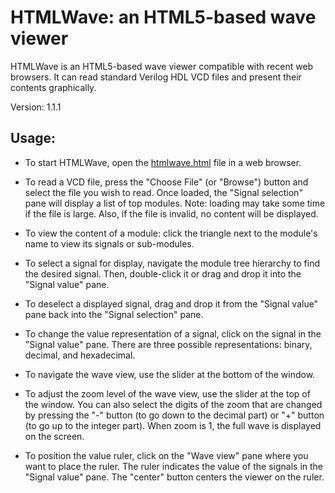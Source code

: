 HTMLWave: an HTML5-based wave viewer
====================================

HTMLWave is an HTML5-based wave viewer compatible with recent web browsers. It
can read standard Verilog HDL VCD files and present their contents graphically.

Version: 1.1.1

Usage:
------

 * To start HTMLWave, open the [htmlwave.html](htmlwave.html) file in a web
   browser.

 * To read a VCD file, press the "Choose File" (or "Browse") button and select
   the file you wish to read. Once loaded, the "Signal selection" pane will
   display a list of top modules. Note: loading may take some time if the file
    is large. Also, if the file is invalid, no content will be displayed. 

 * To view the content of a module: click the triangle next to the module's name
   to view its signals or sub-modules.

 * To select a signal for display, navigate the module tree hierarchy to find
   the desired signal. Then, double-click it or drag and drop it into the
   "Signal value" pane.

 * To deselect a displayed signal, drag and drop it from the "Signal value"
   pane back into the "Signal selection" pane.

 * To change the value representation of a signal, click on the signal in the
   "Signal value" pane. There are three possible representations: binary,
   decimal, and hexadecimal.

 * To navigate the wave view, use the slider at the bottom of the window.

 * To adjust the zoom level of the wave view, use the slider at the top of the
   window. You can also select the digits of the zoom that are changed by
   pressing the "-" button (to go down to the decimal part) or "+" button 
   (to go up to the integer part). When zoom is 1, the full wave is displayed
   on the screen.

 * To position the value ruler, click on the "Wave view" pane where you want to
   place the ruler. The ruler indicates the value of the signals in the "Signal
   value" pane. The "center" button centers the viewer on the ruler.
